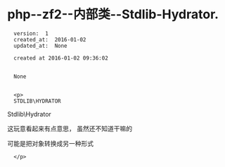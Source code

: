 
  # php--zf2--内部类--Stdlib-Hydrator.

      version:  1
      created_at:  2016-01-02
      updated_at:  None

      created at 2016-01-02 09:36:02 


      None


      <p>
      STDLIB\HYDRATOR
Stdlib\Hydrator

 
这玩意看起来有点意思，
虽然还不知道干嘛的

 
可能是把对象转换成另一种形式


      </p>

  